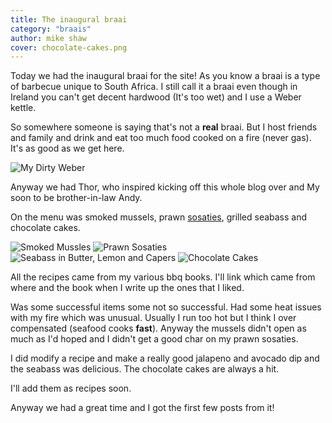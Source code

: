 ```yaml
---
title: The inaugural braai
category: "braais"
author: mike shaw
cover: chocolate-cakes.png
---
```


Today we had the inaugural braai for the site! As you know a braai is a type of barbecue unique to South Africa. I still call it a braai even though in Ireland you can't get decent hardwood (It's too wet) and I use a Weber kettle. 

So somewhere someone is saying that's not a __real__ braai. But I host friends and family and drink and eat too much food cooked on a fire (never gas). It's as good as we get here.

![My Dirty Weber](./my-dirty-weber.png)

Anyway we had Thor, who inspired kicking off this whole blog over and My soon to be brother-in-law Andy. 

On the menu was smoked mussels, prawn [sosaties](https://en.m.wikipedia.org/wiki/Sosatie), grilled seabass and chocolate cakes.

![Smoked Mussles](./smoked-mussels.png)
![Prawn Sosaties](./prawn-sosaties.png)
![Seabass in Butter, Lemon and Capers](./seabass.png)
![Chocolate Cakes](./chocolate-cakes.png)

All the recipes came from my various bbq books. I'll link which came from where and the book when I write up the ones that I liked.

Was some successful items some not so successful. Had some heat issues with my fire which was unusual. Usually I run too hot but I think I over compensated (seafood cooks **fast**). Anyway the mussels didn't open as much as I'd hoped and I didn't get a good char on my prawn sosaties.

I did modify a recipe and make a really good jalapeno and avocado dip and the seabass was delicious. The chocolate cakes are always a hit.

I'll add them as recipes soon.

Anyway we had a great time and I got the first few posts from it!